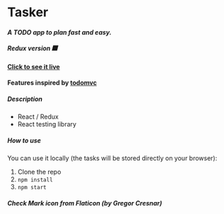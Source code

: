 # **Tasker**

#### **_A TODO app to plan fast and easy._**

##### Redux version :fireworks:

**[Click to see it live](https://palimpzest-react-redux-todo.netlify.app/ 'Go to app')**

#### **Features inspired by [todomvc](http://todomvc.com/ 'Go to site')**

##### **Description**

- React / Redux
- React testing library

##### **How to use**

You can use it locally (the tasks will be stored directly on your browser):

1. Clone the repo
2. `npm install`
3. `npm start`

##### Check Mark icon from Flaticon (by Gregor Cresnar)
